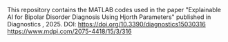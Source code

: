 This repository contains the MATLAB codes used in the paper "Explainable AI for Bipolar Disorder Diagnosis Using Hjorth Parameters" published in Diagnostics , 2025.
DOI: https://doi.org/10.3390/diagnostics15030316
https://www.mdpi.com/2075-4418/15/3/316
